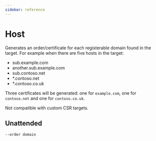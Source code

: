 ```yaml
---
sidebar: reference
---
```


# Host
Generates an order/certificate for each registerable domain found in the target. 
For example when there are five hosts in the target:

- sub.example.com
- another.sub.example.com
- sub.contoso.net
- *.contoso.net
- *.contoso.co.uk

Three certificates will be generated: one for `example.com`, one for `contoso.net` and one for `contoso.co.uk`.

Not compatible with custom CSR targets.

## Unattended
`--order domain`